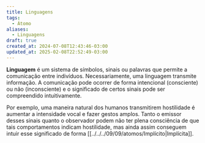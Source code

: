```yaml
---
title: Linguagens
tags:
  - Átomo
aliases:
  - Linguagens
draft: true
created_at: 2024-07-08T12:43:46-03:00
updated_at: 2025-02-08T22:52:49-03:00
---
```


**Linguagem** é um sistema de símbolos, sinais ou palavras que permite a comunicação entre indivíduos. Necessariamente, uma linguagem transmite informação. A comunicação pode ocorrer de forma intencional (consciente) ou não (inconsciente) e o significado de certos sinais pode ser compreendido intuitivamente.

Por exemplo, uma maneira natural dos humanos transmitirem hostilidade é aumentar a intensidade vocal e fazer gestos amplos. Tanto o emissor desses sinais quanto o observador podem não ter plena consciência de que tais comportamentos indicam hostilidade, mas ainda assim conseguem intuir esse significado de forma [[../../../09/09/atomos/Implícito|Implícita]].